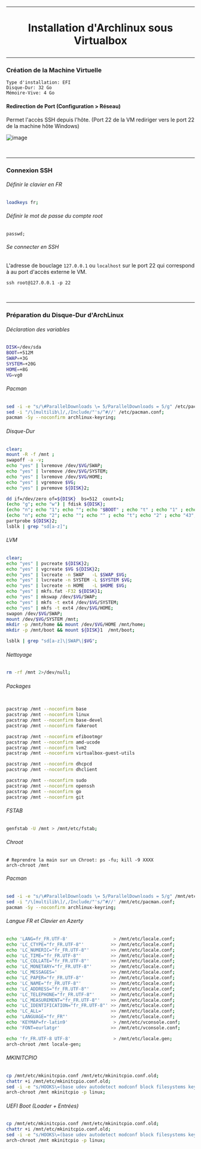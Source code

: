--------------------------------------------------------------------------------------------------------------------------------------------
# <p align='center'> Installation d'Archlinux sous Virtualbox </p>


--------------------------------------------------------------------------------------------------------------------------------------------
### Création de la Machine Virtuelle
```
Type d'installation: EFI
Disque-Dur: 32 Go
Mémoire-Vive: 4 Go
```

#### Redirection de Port (Configuration > Réseau)
Permet l'accès SSH depuis l'hôte. (Port 22 de la VM rediriger vers le port 22 de la machine hôte Windows)

![image](https://user-images.githubusercontent.com/35907/235335576-9f380bc6-31b5-43a7-a757-a05491d15cfb.png)

<br />

--------------------------------------------------------------------------------------------------------------------------------------------
### Connexion SSH
###### Définir le clavier en FR
```bash
loadkeys fr;
```
###### Définir le mot de passe du compte root
```
passwd;
```

###### Se connecter en SSH
L'adresse de bouclage `127.0.0.1` ou `localhost` sur le port 22 qui correspond à au port d'accès externe le VM.
```
ssh root@127.0.0.1 -p 22
```
<br />

--------------------------------------------------------------------------------------------------------------------------------------------
### Préparation du Disque-Dur d'ArchLinux
###### Déclaration des variables
```bash
DISK=/dev/sda
BOOT=+512M
SWAP=+3G
SYSTEM=+20G
HOME=+8G
VG=vg0
```

###### Pacman
```bash
sed -i -e "s/\#ParallelDownloads \= 5/ParallelDownloads = 5/g" /etc/pacman.conf;
sed -i "/\[multilib\]/,/Include/"'s/^#//' /etc/pacman.conf;
pacman -Sy --noconfirm archlinux-keyring;
```

###### Disque-Dur
```bash
clear;
mount -R -f /mnt ;
swapoff -a -v;
echo "yes" | lvremove /dev/$VG/SWAP;
echo "yes" | lvremove /dev/$VG/SYSTEM;
echo "yes" | lvremove /dev/$VG/HOME;
echo "yes" | vgremove $VG;
echo "yes" | pvremove ${DISK}2;

dd if=/dev/zero of=${DISK}  bs=512  count=1;
(echo "g"; echo "w") | fdisk ${DISK};
(echo "n"; echo "1"; echo ""; echo "$BOOT" ; echo "t" ; echo "1" ; echo "w")      | fdisk $DISK; # EFI
(echo "n"; echo "2"; echo ""; echo "" ; echo "t"; echo "2" ; echo "43"; echo "w") | fdisk $DISK; # LVM
partprobe ${DISK}2;
lsblk | grep "sd[a-z]";
```

###### LVM
```bash
clear;
echo "yes" | pvcreate ${DISK}2;
echo "yes" | vgcreate $VG ${DISK}2;
echo "yes" | lvcreate -n SWAP   -L $SWAP $VG;
echo "yes" | lvcreate -n SYSTEM -L $SYSTEM $VG;
echo "yes" | lvcreate -n HOME   -L $HOME $VG;
echo "yes" | mkfs.fat -F32 ${DISK}1;
echo "yes" | mkswap /dev/$VG/SWAP;
echo "yes" | mkfs -t ext4 /dev/$VG/SYSTEM;
echo "yes" | mkfs -t ext4 /dev/$VG/HOME;
swapon /dev/$VG/SWAP;
mount /dev/$VG/SYSTEM /mnt;
mkdir -p /mnt/home && mount /dev/$VG/HOME /mnt/home;
mkdir -p /mnt/boot && mount ${DISK}1  /mnt/boot;

lsblk | grep "sd[a-z]\|SWAP\|$VG";
```

###### Nettoyage
```bash
rm -rf /mnt 2>/dev/null;
```

###### Packages
```bash

pacstrap /mnt --noconfirm base
pacstrap /mnt --noconfirm linux
pacstrap /mnt --noconfirm base-devel
pacstrap /mnt --noconfirm fakeroot

pacstrap /mnt --noconfirm efibootmgr
pacstrap /mnt --noconfirm amd-ucode
pacstrap /mnt --noconfirm lvm2
pacstrap /mnt --noconfirm virtualbox-guest-utils

pacstrap /mnt --noconfirm dhcpcd
pacstrap /mnt --noconfirm dhclient

pacstrap /mnt --noconfirm sudo
pacstrap /mnt --noconfirm openssh
pacstrap /mnt --noconfirm go
pacstrap /mnt --noconfirm git
```

###### FSTAB
```bash
genfstab -U /mnt > /mnt/etc/fstab;
```

###### Chroot
```base
# Reprendre la main sur un Chroot: ps -fu; kill -9 XXXX
arch-chroot /mnt
```

###### Pacman
```bash
sed -i -e "s/\#ParallelDownloads \= 5/ParallelDownloads = 5/g" /mnt/etc/pacman.conf;
sed -i "/\[multilib\]/,/Include/"'s/^#//' /mnt/etc/pacman.conf;
pacman -Sy --noconfirm archlinux-keyring;
```

###### Langue FR et Clavier en Azerty
```bash
echo 'LANG=fr_FR.UTF-8'                 > /mnt/etc/locale.conf;
echo 'LC_CTYPE="fr_FR.UTF-8"'          >> /mnt/etc/locale.conf;
echo 'LC_NUMERIC="fr_FR.UTF-8"'        >> /mnt/etc/locale.conf;
echo 'LC_TIME="fr_FR.UTF-8"'           >> /mnt/etc/locale.conf;
echo 'LC_COLLATE="fr_FR.UTF-8"'        >> /mnt/etc/locale.conf;
echo 'LC_MONETARY="fr_FR.UTF-8"'       >> /mnt/etc/locale.conf;
echo 'LC_MESSAGES='                    >> /mnt/etc/locale.conf;
echo 'LC_PAPER="fr_FR.UTF-8"'          >> /mnt/etc/locale.conf;
echo 'LC_NAME="fr_FR.UTF-8"'           >> /mnt/etc/locale.conf;
echo 'LC_ADDRESS="fr_FR.UTF-8"'        >> /mnt/etc/locale.conf;
echo 'LC_TELEPHONE="fr_FR.UTF-8"'      >> /mnt/etc/locale.conf;
echo 'LC_MEASUREMENT="fr_FR.UTF-8"'    >> /mnt/etc/locale.conf;
echo 'LC_IDENTIFICATION="fr_FR.UTF-8"' >> /mnt/etc/locale.conf;
echo 'LC_ALL='                         >> /mnt/etc/locale.conf;
echo 'LANGUAGE="fr_FR"'                >> /mnt/etc/locale.conf;
echo 'KEYMAP=fr-latin9'                 > /mnt/etc/vconsole.conf;
echo 'FONT=eurlatgr'                   >> /mnt/etc/vconsole.conf;

echo 'fr_FR.UTF-8 UTF-8'                > /mnt/etc/locale.gen;
arch-chroot /mnt locale-gen;
```

###### MKINITCPIO
```bash
cp /mnt/etc/mkinitcpio.conf /mnt/etc/mkinitcpio.conf.old;
chattr +i /mnt/etc/mkinitcpio.conf.old;
sed -i -e "s/HOOKS\=(base udev autodetect modconf block filesystems keyboard fsck)/HOOKS\=(base systemd autodetect modconf block lvm2 filesystems udev resume keyboard keymap sd-vconsole fsck)/g" /mnt/etc/mkinitcpio.conf;
arch-chroot /mnt mkinitcpio -p linux;
```

###### UEFI Boot (Loader + Entrées)
```bash
cp /mnt/etc/mkinitcpio.conf /mnt/etc/mkinitcpio.conf.old;
chattr +i /mnt/etc/mkinitcpio.conf.old;
sed -i -e "s/HOOKS\=(base udev autodetect modconf block filesystems keyboard fsck)/HOOKS\=(base systemd autodetect modconf block lvm2 filesystems udev resume keyboard keymap sd-vconsole fsck)/g" /mnt/etc/mkinitcpio.conf;
arch-chroot /mnt mkinitcpio -p linux;
```
